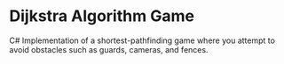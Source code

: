 # Dijkstra Algorithm Game

C# Implementation of a shortest-pathfinding game where you attempt to avoid obstacles such as guards, cameras, and fences.
